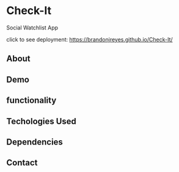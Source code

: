 # Check-It
Social Watchlist App


click to see deployment: https://brandonjreyes.github.io/Check-It/

## About

## Demo

## functionality

## Techologies Used

## Dependencies


## Contact